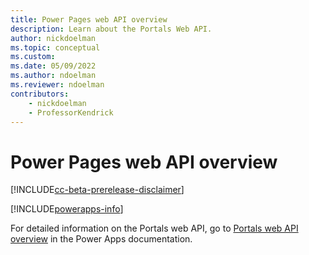 ```yaml
---
title: Power Pages web API overview
description: Learn about the Portals Web API.
author: nickdoelman
ms.topic: conceptual
ms.custom: 
ms.date: 05/09/2022
ms.author: ndoelman
ms.reviewer: ndoelman
contributors:
    - nickdoelman
    - ProfessorKendrick
---
```


# Power Pages web API overview

[!INCLUDE[cc-beta-prerelease-disclaimer](../includes/cc-beta-prerelease-disclaimer.md)]

[!INCLUDE[powerapps-info](../includes/cc-powerapps-info.md)]

For detailed information on the Portals web API, go to [Portals web API overview](/powerapps/maker/portals/web-api-overview) in the Power Apps documentation.

